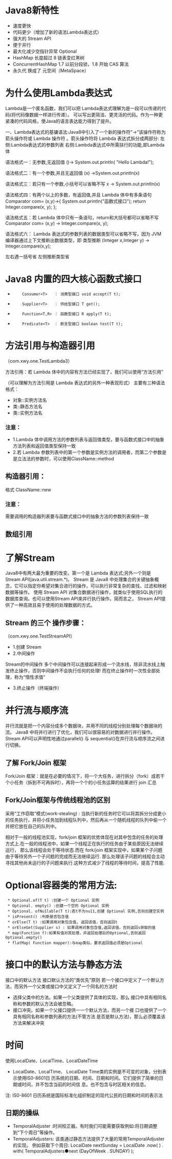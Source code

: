 # Java8新特性

- 速度更快
- 代码更少（增加了新的语法Lambda表达式）
- 强大的 Stream API
- 便于并行
- 最大化减少空指针异常 Optional
- HashMap 长度超过 8 链表变红黑树
- ConcurrentHashMap 1.7 以前分段锁，1.8 开始 CAS 算法
- 永久代 换成了 元空间（MetaSpace）

# 为什么使用Lambda表达式

Lambda是一个匿名函数，我们可以把 Lambda表达式理解为是一段可以传递的代码(将代码像数据一样进行传递）。
可以写出更简洁、更灵活的代码。作为一种更紧凑的代码风格，使Java的语言表达能力得到了提升。

一、Lambda表达式的基镛语法:Java8中引入了一个新的操作符"->”该操作符称为箭头操作符或 Lambda 操作符 。箭头操作符将 Lambda 表达式拆分成两部分:
左侧:Lambda表达式的参数列表
右侧:Lambda表达式中所需扶行的功能,即Lambda体

语法格式一：无参数,无返回值
()-> System.out.println( "Hello Lambda!");

语法格式二：有一个参数,并且无返回值
(x) ->System.out.println(x)

语法格式三：若只有一个参数,小括号可以省略不写
x -> System.out.println(x)

语法格式四：有两个以上的多数，有返回值,并且 Lambda 体中有多条语句
Comparator<Integer> com= (x,y)->{
    System.out.println("函数式接口");
    return Integer.compare(x, y);
};

语法格式五：若 Lambda 体中只有一条语句，return和大括号都可以省略不写
Comparator<Integer> com= (x,y) -> Integer.compare(x, y);

语法格式六： Lambda 表达式的参数列表的数据类型可以省略不写，因为 JVM 编译器通过上下文推断出数据类型，即 类型推断
(Integer x,Integer y) -> Integer.compare(x,y);

左右遇一括号省
左侧推断类型省


# Java8 内置的四大核心函数式接口

 *         Consumer<T>   ： 消费型接口 void accept(T t);
 *         Supplier<T>   ： 供给型接口 T get();
 *         Function<T,R> ： 函数型接口 R apply(T t);
 *         Predicate<T>  ： 断言型接口 boolean test(T t);


# 方法引用与构造器引用

（com.xwy.one.TestLambda3）

方法引用：若 Lambda 体中的内容有方法已经实现了，我们可以使用“方法引用”

（可以理解为方法引用是 Lambda 表达式的另外一种表现形式）
主要有三种语法格式：
* 对象::实例方法名
* 类::静态方法名
* 类::实例方法名


### 注意：
- 1.Lambda 体中调用方法的参数列表与返回值类型，要与函数式接口中的抽象方法列表和返回值类型保持一致
- 2.若 Lambda 参数列表中的第一个参数是实例方法的调用者，而第二个参数是是立法法的参数时，可以使用ClassName::method

## 构造器引用： 
格式 ClassName::new   
### 注意：
需要调用的构造器列表要与函数式接口中的抽象方法的参数列表保持一致

## 数组引用


# 了解Stream
Java8中有两大最为重要的改变。第一个是 Lambda 表达式;另外一个则是 Stream API(java.util.stream.*)。
Stream 是 Java8 中处理集合的关键抽象概念，它可以指定你希望对集合进行的操作，可以执行非常复杂的查找、过滤和映射数据等操作。
使用 Stream API 对集合数据进行操作，就类似于使用SQL执行的数据库查询。也可以使用Stream API来并行执行操作。简而言之，
Stream API提供了一种高效且易于使用的处理数据的方式。


## Stream 的三个 操作步骤：

（com.xwy.one.TestStreamAPI）
- 1.创建 Stream
- 2.中间操作

Stream的中间操作
多个中间操作可以连接起来形成一个流水线，除非流水线上触发终止操作，否则中间操作不会执行任何的处理!
而在终止操作时一次性全部处理，称为“惰性求值”

- 3.终止操作（终端操作）


# 并行流与顺序流
并行流就是把一个内容分成多个数据块，并用不同的线程分别处理每个数据块的流。
Java8 中将并行进行了优化，我们可以很容易的对数据进行并行操作。Stream API可以声明性地通过parallel() 与
sequential()在并行流与顺序流之间进行切换。

## 了解 Fork/Join 框架
Fork/Join 框架：就是在必要的情况下，将一个大任务，进行拆分（fork）成若干个小任务（拆到不可再拆时），再将一个个的小任务运算的结果进行 join 汇总

## Fork/Join框架与传统线程池的区别
采用“工作窃取”模式(work-stealing) :
当执行新的任务时它可以将其拆分分成更小的任务执行，并将小任务加到线程队列中，然后再从一个随机线程的队列中偷一个并把它放在自己的队列中。

相对于一般的线程池实现，fork/join 框架的优势体现在对其中包含的任务的处理方式上.在一般的线程池中，如果一个线程正在执行的任务由于某些原因无法继续运行，
那么该线程会处于等待状态.而在 fork/join 框架实现中，如果某个子问题由于等待另外一个子问题的完成而无法继续运行.
那么处理该子问题的线程会主动寻找其他尚未运行的子问题来执行.这种方式减少了线程的等待时间，提高了性能.

# Optional容器类的常用方法:
     * Optional.of(T t) :创建一个 Optional 实例
     * Optional. empty() :创建一个空的 Optional 实例
     * Optional. ofNu1lable(T t):若t不为nu11,创建 Optional 实例,否则创建空实例
     * isPresent() :判断是否包含值
     * orElse(T t) :如果调用对象包含值, 返回该值，否则返回t
     * orElseGet(Supplier s) : 如果调用对象包含值,返回该值，否则返回s获取的值
     * map(Function f):如果有值对其处理，并返回处理后的0ptional,否则返回Optional.empty()
     * flatMap( Function mapper):与map类似，要求返回值必须是Optional


# 接口中的默认方法与静态方法

接口中的默认方法
接口默认方法的”类优先”原则
若一个接口中定义了一个默认方法，而另外一个父类或接口中又定义了一个同名的方法时

- 选择父类中的方法。如果一个父类提供了具体的实现，那么
接口中具有相同名称和参数的默认方法会被忽略。
- 接口冲突。如果一个父接口提供一一个默认方法，而另一个接
口也提供了一个具有相同名称和参数列表的方法(不管方法
是否是默认方法)，那么必须覆盖该方法来解决冲突

# 时间

使用LocalDate、LocalTime、LocalDateTime
- LocalDate、LocalTime、 LocalDate Time类的实例是不可变的对象，分别表示使用IS0-8601日
历系统的日期、时间、日期和时间。它们提供了简单的日期或时间，并不包含当前的时间信
息。也不包含与时区相关的信息。

注: IS0-8601 日历系统是国际标准化组织制定的现代公民的日期和时间的表示法

## 日期的操纵
- TemporalAdjuster :时间校正器。有时我们可能需要获取例如:将日期调整到“下个周日”等操作。
- TemporalAdjusters: 该类通过静态方法提供了大量的常用TemporalAdjuster的实现。
例如获取下个周日:
LocalDate nextSunday = LocalDate .now( ) . with(
    TemporalAdjusters●next (DayOfWeek . SUNDAY)
);

